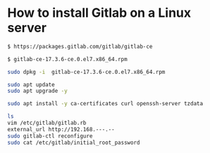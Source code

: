 # How to install Gitlab on a Linux server

```bash
$ https://packages.gitlab.com/gitlab/gitlab-ce
```
```bash
$ gitlab-ce-17.3.6-ce.0.el7.x86_64.rpm
```
```bash
sudo dpkg -i  gitlab-ce-17.3.6-ce.0.el7.x86_64.rpm
```
```bash
sudo apt update
sudo apt upgrade -y
```
```bash
sudo apt install -y ca-certificates curl openssh-server tzdata
```

```bash
ls 
vim /etc/gitlab/gitlab.rb
external_url http://192.168.---.--
sudo gitlab-ctl reconfigure
sudo cat /etc/gitlab/initial_root_password
```
